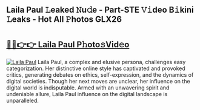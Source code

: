 ## Laila Paul 𝙻eaked 𝙽u𝚍e - Part-STE 𝚅𝚒deo B𝚒kini 𝙻eaks - Hot All 𝙿hotos GLX26

# <h2><a href="http://ld3w6r4.urlbe.top/?page=Laila+Paul">🔗🔗👉👉 Laila Paul P𝚑oto𝚜Vid𝚎o</a></h2>

[![Laila Paul](https://i.imgur.com/eBuTRDB.gif)](http://ld3w6r4.urlbe.top/?page=Laila+Paul)
Laila Paul, a complex and elusive persona, challenges easy categorization. Her distinctive online style has captivated and provoked critics, generating debates on ethics, self-expression, and the dynamics of digital societies. Though her next moves are unclear, her influence on the digital world is indisputable. Armed with an unwavering spirit and undeniable allure, Laila Paul influence on the digital landscape is unparalleled.
